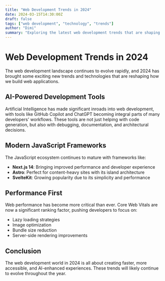 ```yaml
---
title: "Web Development Trends in 2024"
date: 2024-03-15T14:30:00Z
draft: false
tags: ["web development", "technology", "trends"]
author: "Dimi"
summary: "Exploring the latest web development trends that are shaping the industry in 2024, from AI integration to modern frameworks."
---
```


# Web Development Trends in 2024

The web development landscape continues to evolve rapidly, and 2024 has brought some exciting new trends and technologies that are reshaping how we build web applications.

## AI-Powered Development Tools

Artificial Intelligence has made significant inroads into web development, with tools like GitHub Copilot and ChatGPT becoming integral parts of many developers' workflows. These tools are not just helping with code generation, but also with debugging, documentation, and architectural decisions.

## Modern JavaScript Frameworks

The JavaScript ecosystem continues to mature with frameworks like:

- **Next.js 14**: Bringing improved performance and developer experience
- **Astro**: Perfect for content-heavy sites with its island architecture
- **SvelteKit**: Growing popularity due to its simplicity and performance

## Performance First

Web performance has become more critical than ever. Core Web Vitals are now a significant ranking factor, pushing developers to focus on:

- Lazy loading strategies
- Image optimization
- Bundle size reduction
- Server-side rendering improvements

## Conclusion

The web development world in 2024 is all about creating faster, more accessible, and AI-enhanced experiences. These trends will likely continue to evolve throughout the year.
